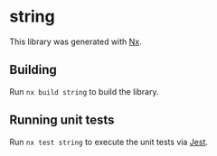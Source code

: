 # string

This library was generated with [Nx](https://nx.dev).

## Building

Run `nx build string` to build the library.

## Running unit tests

Run `nx test string` to execute the unit tests via [Jest](https://jestjs.io).
